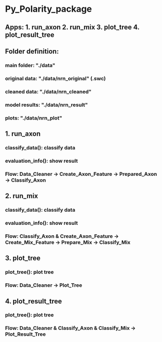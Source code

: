 # Py_Polarity_package

## Apps: 1. run_axon  2. run_mix  3. plot_tree  4. plot_result_tree

## Folder definition:
### main folder: "./data"
### original data: "./data/nrn_original" (.swc)
### cleaned data: "./data/nrn_cleaned"
### model results: "./data/nrn_result"
### plots: "./data/nrn_plot"


## 1. run_axon
### classify_data(): classify data
### evaluation_info(): show result
### Flow: Data_Cleaner -> Create_Axon_Feature -> Prepared_Axon -> Classify_Axon

## 2. run_mix
### classify_data(): classify data
### evaluation_info(): show result
### Flow: Classify_Axon & Create_Axon_Feature -> Create_Mix_Feature -> Prepare_Mix -> Classify_Mix

## 3. plot_tree
### plot_tree(): plot tree
### Flow: Data_Cleaner -> Plot_Tree

## 4. plot_result_tree
### plot_tree(): plot tree
### Flow: Data_Cleaner & Classify_Axon & Classify_Mix -> Plot_Result_Tree

